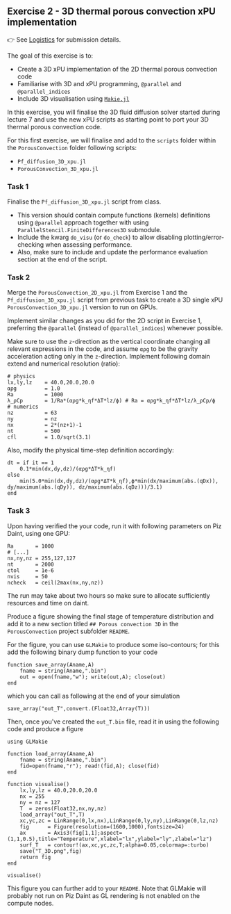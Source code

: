 <!--This file was generated, do not modify it.-->
## Exercise 2 - **3D thermal porous convection xPU implementation**

👉 See [Logistics](/logistics/#submission) for submission details.

The goal of this exercise is to:
- Create a 3D xPU implementation of the 2D thermal porous convection code
- Familiarise with 3D and xPU programming, `@parallel` and `@parallel_indices`
- Include 3D visualisation using [`Makie.jl`](https://docs.makie.org/stable/)

In this exercise, you will finalise the 3D fluid diffusion solver started during lecture 7 and use the new xPU scripts as starting point to port your 3D thermal porous convection code.

For this first exercise, we will finalise and add to the `scripts` folder within the `PorousConvection` folder following scripts:
- `Pf_diffusion_3D_xpu.jl`
- `PorousConvection_3D_xpu.jl`

### Task 1

Finalise the `Pf_diffusion_3D_xpu.jl` script from class.
- This version should contain compute functions (kernels) definitions using `@parallel` approach together with using `ParallelStencil.FiniteDifferences3D` submodule.
- Include the kwarg `do_visu` (or `do_check`) to allow disabling plotting/error-checking when assessing performance.
- Also, make sure to include and update the performance evaluation section at the end of the script.

### Task 2

Merge the `PorousConvection_2D_xpu.jl` from Exercise 1 and the `Pf_diffusion_3D_xpu.jl` script from previous task to create a 3D single xPU `PorousConvection_3D_xpu.jl` version to run on GPUs.

Implement similar changes as you did for the 2D script in Exercise 1, preferring the `@parallel` (instead of `@parallel_indices`) whenever possible.

Make sure to use the `z`-direction as the vertical coordinate changing all relevant expressions in the code, and assume `αρg` to be the gravity acceleration acting only in the `z`-direction. Implement following domain extend and numerical resolution (ratio):

````julia:ex1
# physics
lx,ly,lz    = 40.0,20.0,20.0
αρg         = 1.0
Ra          = 1000
λ_ρCp       = 1/Ra*(αρg*k_ηf*ΔT*lz/ϕ) # Ra = αρg*k_ηf*ΔT*lz/λ_ρCp/ϕ
# numerics
nz          = 63
ny          = nz
nx          = 2*(nz+1)-1
nt          = 500
cfl         = 1.0/sqrt(3.1)
````

Also, modify the physical time-step definition accordingly:

````julia:ex2
dt = if it == 1
    0.1*min(dx,dy,dz)/(αρg*ΔT*k_ηf)
else
    min(5.0*min(dx,dy,dz)/(αρg*ΔT*k_ηf),ϕ*min(dx/maximum(abs.(qDx)), dy/maximum(abs.(qDy)), dz/maximum(abs.(qDz)))/3.1)
end
````

### Task 3

Upon having verified the your code, run it with following parameters on Piz Daint, using one GPU:

````julia:ex3
Ra       = 1000
# [...]
nx,ny,nz = 255,127,127
nt       = 2000
ϵtol     = 1e-6
nvis     = 50
ncheck   = ceil(2max(nx,ny,nz))
````

The run may take about two hours so make sure to allocate sufficiently resources and time on daint.

Produce a figure showing the final stage of temperature distribution and add it to a new section titled `## Porous convection 3D` in the `PorousConvection` project subfolder `README`.

For the figure, you can use `GLMakie` to produce some iso-contours; for this add the following binary dump function to your code

````julia:ex4
function save_array(Aname,A)
    fname = string(Aname,".bin")
    out = open(fname,"w"); write(out,A); close(out)
end
````

which you can call as following at the end of your simulation

````julia:ex5
save_array("out_T",convert.(Float32,Array(T)))
````

Then, once you've created the `out_T.bin` file, read it in using the following code and produce a figure

````julia:ex6
using GLMakie

function load_array(Aname,A)
    fname = string(Aname,".bin")
    fid=open(fname,"r"); read!(fid,A); close(fid)
end

function visualise()
    lx,ly,lz = 40.0,20.0,20.0
    nx = 255
    ny = nz = 127
    T  = zeros(Float32,nx,ny,nz)
    load_array("out_T",T)
    xc,yc,zc = LinRange(0,lx,nx),LinRange(0,ly,ny),LinRange(0,lz,nz)
    fig      = Figure(resolution=(1600,1000),fontsize=24)
    ax       = Axis3(fig[1,1];aspect=(1,1,0.5),title="Temperature",xlabel="lx",ylabel="ly",zlabel="lz")
    surf_T   = contour!(ax,xc,yc,zc,T;alpha=0.05,colormap=:turbo)
    save("T_3D.png",fig)
    return fig
end

visualise()
````

This figure you can further add to your `README`. Note that GLMakie will probably not run on Piz Daint as GL rendering is not enabled on the compute nodes.

